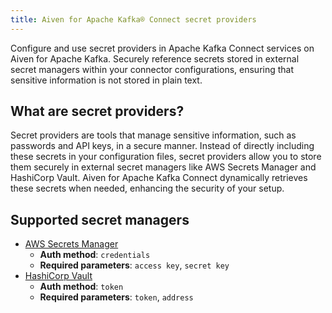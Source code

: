 ```yaml
---
title: Aiven for Apache Kafka® Connect secret providers
---
```


Configure and use secret providers in Apache Kafka Connect services on Aiven for Apache Kafka.
Securely reference secrets stored in external secret managers within your connector configurations, ensuring that sensitive information is not stored in plain text.

## What are secret providers?

Secret providers are tools that manage sensitive information, such as passwords
and API keys, in a secure manner. Instead of directly including these secrets in your
configuration files, secret providers allow you to store them securely in external
secret managers like AWS Secrets Manager and HashiCorp Vault.
Aiven for Apache Kafka Connect dynamically retrieves these secrets when needed, enhancing
the security of your setup.

## Supported secret managers

- [AWS Secrets Manager](/docs/products/kafka/kafka-connect/howto/configure-aws-secrets-manager)
  - **Auth method**: `credentials`
  - **Required parameters**: `access key`, `secret key`
- [HashiCorp Vault](/docs/products/kafka/kafka-connect/howto/configure-hashicorp-vault)
  - **Auth method**: `token`
  - **Required parameters**: `token`, `address`
